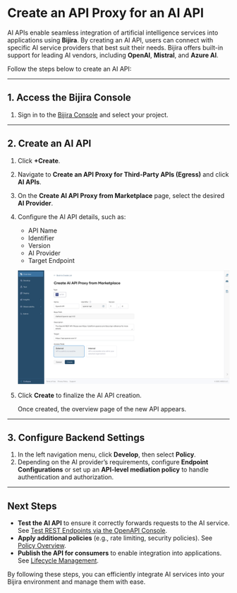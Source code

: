 # Create an API Proxy for an AI API  

AI APIs enable seamless integration of artificial intelligence services into applications using **Bijira**. By creating an AI API, users can connect with specific AI service providers that best suit their needs. Bijira offers built-in support for leading AI vendors, including **OpenAI**, **Mistral**, and **Azure AI**.  

Follow the steps below to create an AI API:  

---

## 1. Access the Bijira Console  
1. Sign in to the [Bijira Console](https://console.bijira.dev/) and select your project.  

---

## 2. Create an AI API  
1. Click **+Create**.
2. Navigate to **Create an API Proxy for Third-Party APIs (Egress)** and click **AI APIs**.  
3. On the **Create AI API Proxy from Marketplace** page, select the desired **AI Provider**.  
4. Configure the AI API details, such as:  
    - API Name  
    - Identifier  
    - Version  
    - AI Provider  
    - Target Endpoint  

    ![AI API Details](../../assets/img/create-api-proxy/third-party-apis/ai-apis/configure-ai-api-details.png)  

5. Click **Create** to finalize the AI API creation.  

   Once created, the overview page of the new API appears.  

---

## 3. Configure Backend Settings  
1. In the left navigation menu, click **Develop**, then select **Policy**.  
2. Depending on the AI provider’s requirements, configure **Endpoint Configurations** or set up an **API-level mediation policy** to handle authentication and authorization.  

---

## Next Steps  
- **Test the AI API** to ensure it correctly forwards requests to the AI service. See [Test REST Endpoints via the OpenAPI Console](../../test-api-proxy/openapi-console.md).  
- **Apply additional policies** (e.g., rate limiting, security policies). See [Policy Overview](../../develop-api-proxy/policy/policy-overview.md).  
- **Publish the API for consumers** to enable integration into applications. See [Lifecycle Management](../../develop-api-proxy/lifecycle-management.md).  

By following these steps, you can efficiently integrate AI services into your Bijira environment and manage them with ease.  
